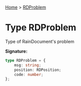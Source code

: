 [Home](../index.md) &gt; [RDProblem](./rdproblem.md)

# Type RDProblem

Type of RainDocument's problem

<b>Signature:</b>

```typescript
type RDProblem = {
    msg: string;
    position: RDPosition;
    code: number;
};
```
